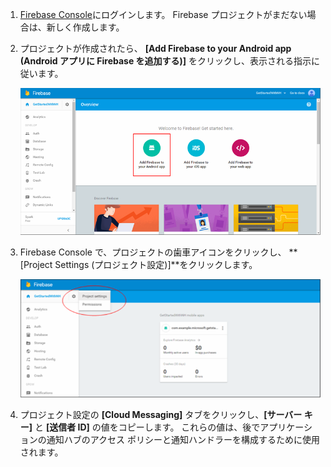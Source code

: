 

1. [Firebase Console](https://firebase.google.com/console/)にログインします。 Firebase プロジェクトがまだない場合は、新しく作成します。
2. プロジェクトが作成されたら、 **[Add Firebase to your Android app (Android アプリに Firebase を追加する)]** をクリックし、表示される指示に従います。
   
    ![](./media/notification-hubs-enable-firebase-cloud-messaging/notification-hubs-add-firebase-to-android-app.png)
3. Firebase Console で、プロジェクトの歯車アイコンをクリックし、 **[Project Settings (プロジェクト設定)]**をクリックします。
   
    ![](./media/notification-hubs-enable-firebase-cloud-messaging/notification-hubs-firebase-console-project-settings.png)
4. プロジェクト設定の **[Cloud Messaging]** タブをクリックし、**[サーバー キー]** と **[送信者 ID]** の値をコピーします。  これらの値は、後でアプリケーションの通知ハブのアクセス ポリシーと通知ハンドラーを構成するために使用されます。



<!--HONumber=Nov16_HO2-->


